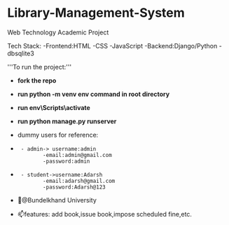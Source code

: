 # Library-Management-System
Web Technology Academic Project 

Tech Stack:
   -Frontend:HTML
            -CSS
            -JavaScript
   -Backend:Django/Python
           -dbsqlite3
          
'''To run the project:'''
- **fork the repo**
- **run python -m venv env command in root directory**
- **run env\Scripts\activate**
- **run python manage.py runserver**

- dummy users for reference:
-      - admin-> username:admin
              -email:admin@gmail.com
              -password:admin
-      - student->username:Adarsh
              -email:adarsh@gmail.com
              -password:Adarsh@123
- 👋@Bundelkhand University
- 📫features: add book,issue book,impose scheduled fine,etc.

